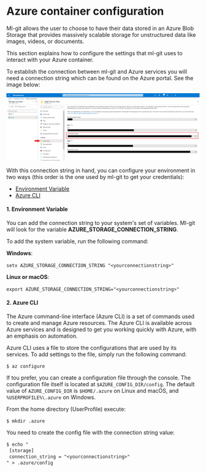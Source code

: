 # Azure container configuration #



Ml-git allows the user to choose to have their data stored in an Azure Blob Storage that provides massively scalable storage for unstructured data like images, videos, or documents.


This section explains how to configure the settings that ml-git uses to interact with your Azure container. 

To establish the connection between ml-git and Azure services you will need a connection string which can be found on the Azure portal. See the image below:

![azure-connection](azure_connection.png)

With this connection string in hand, you can configure your environment in two ways (this order is the one used by ml-git to get your credentials):

+ [Environment Variable](#config-environment-variable)
+ [Azure CLI](#azure-cli)

#### <a name="config-environment-variable"> 1. Environment Variable </a> ####

You can add the connection string to your system's set of variables. Ml-git will look for the variable **AZURE_STORAGE_CONNECTION_STRING**.

To add the system variable, run the following command:

**Windows**:

```setx AZURE_STORAGE_CONNECTION_STRING "<yourconnectionstring>"```

**Linux or macOS**:

```export AZURE_STORAGE_CONNECTION_STRING="<yourconnectionstring>"```

#### <a name="azure-cli"> 2. Azure CLI </a> ####

The Azure command-line interface (Azure CLI) is a set of commands used to create and manage Azure resources. The Azure CLI is available across Azure services and is designed to get you working quickly with Azure, with an emphasis on automation.

Azure CLI uses a file to store the configurations that are used by its services. To add settings to the file, simply run the following command:

```
$ az configure
```

If tou prefer, you can create a configuration file through the console. The configuration file itself is located at ```$AZURE_CONFIG_DIR/config```. The default value of ```AZURE_CONFIG_DIR``` is ```$HOME/.azure``` on Linux and macOS, and ```%USERPROFILE%\.azure``` on Windows.
    
   From the home directory (UserProfile) execute:   
            
   ```
   $ mkdir .azure
   ```
   
   You need to create the config file with the connection string value:
     
   ```
   $ echo "
    [storage]
    connection_string = "<yourconnectionstring>"
   " > .azure/config
   ```
